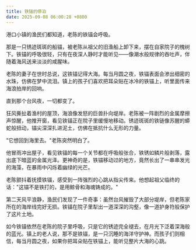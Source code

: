 ```yaml
---
title: 铁锚的停泊
date: 2025-09-08 06:00:28 +0800
---
```


港口小镇的渔民们都知道，老陈的铁锚会呼吸。

那是一只锈迹斑斑的船锚，被老陈从祖父的旧渔船上卸下来，摆在自家院子的槐树下。铁锚的呼吸很轻，只有在夜深人静时才能听见——像潮水般规律的吞吐声，伴随着海风送来淡淡的咸腥味。

老陈的妻子在世时总说，这铁锚记得大海。每当月圆之夜，铁锚表面会渗出细密的水珠，仿佛在梦中流泪。镇上的孩子们喜欢把耳朵贴在冰冷的铁锚上，听里面传来海浪拍岸的回响。

直到那个台风夜，一切都变了。

狂风撕扯着渔村的屋顶，海浪像发怒的巨兽扑向堤岸。老陈被一阵剧烈的金属摩擦声惊醒，他推开窗，看见铁锚正在院子里缓慢地移动。锈迹斑斑的铁链像苏醒的蟒蛇般扭动，锚尖深深扎进泥土，仿佛在抵抗什么无形的力量。

"它想回到海里去。"老陈突然明白了。

他冒雨冲出屋子，看见铁锚的每一个关节都在呼吸般张合，铁锈如鳞片般剥落，露出底下暗蓝的金属光泽。更神奇的是，铁锚移动过的地方，竟然长出了一串串发光的海藻，在暴雨中闪烁着幽绿的光芒。

老陈颤抖着抚摸铁锚，感受到一阵强烈的心跳从指尖传来。他想起祖父临终的话："这锚不是铁打的，是用鲸骨和海魂铸成的。"

第二天风平浪静，渔民们发现了一件奇事：虽然台风摧毁了大部分堤岸，但老陈家所在的海岸线完好无损。铁锚在院子里犁出一道深深的沟壑，像一道护身符般保护了这片土地。

如今铁锚依然在老陈的院子里呼吸，只是它的锈迹完全褪去，在月光下泛着深海般的蓝光。镇上的老人说，那不是铁锚，是一只沉睡的海洋守护神。而孩子们则相信，每当月圆之夜，如果你把耳朵贴在铁锚上，能听见整片大海的心跳。
